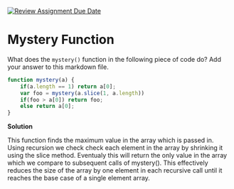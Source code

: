 [![Review Assignment Due Date](https://classroom.github.com/assets/deadline-readme-button-24ddc0f5d75046c5622901739e7c5dd533143b0c8e959d652212380cedb1ea36.svg)](https://classroom.github.com/a/GDPVb20V)
# Mystery Function

What does the `mystery()` function in the following piece of code do? Add your
answer to this markdown file.

```javascript
function mystery(a) {
    if(a.length == 1) return a[0];
    var foo = mystery(a.slice(1, a.length))
    if(foo > a[0]) return foo;
    else return a[0];
}
```

**Solution**

This function finds the maximum value in the array which is passed in. Using recursion we check check each element in the array by shrinking it using the slice method. Eventualy this will return the only value in the array which we compare to subsequent calls of mystery(). This effectively reduces the size of the array by one element in each recursive call until it reaches the base case of a single element array.

